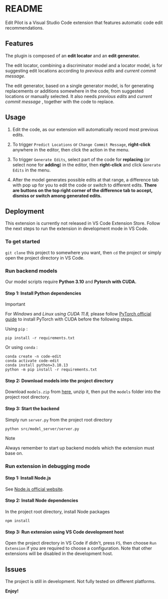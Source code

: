 # README

Edit Pilot is a Visual Studio Code extension that features automatic code edit recommendations.

## Features

The plugin is composed of an **edit locator** and an **edit generator.** 

The edit locator, combining a discriminator model and a locator model, is for suggesting edit locations according to *previous edits* and *current commit message.*

The edit generator, based on a single generator model, is for generating replacements or additions somewhere in the code, from suggested locations or manually selected. It also needs *previous edits* and *current commit message* , together with the code to replace.

## Usage

1. Edit the code, as our extension will automatically record most previous edits.

2. To trigger `Predict Locations` or `Change Commit Message`, **right-click** anywhere in the editor, then click the action in the menu.

3. To trigger `Generate Edits`, select part of the code for **replacing** (or select none for **adding**) in the editor, then **right-click** and click `Generate Edits` in the menu.

4. After the model generates possible edits at that range, a difference tab with pop up for you to edit the code or switch to different edits. **There are buttons on the top right corner of the difference tab to accept, dismiss or switch among generated edits.**

## Deployment

This extension is currently not released in VS Code Extension Store. Follow the next steps to run the extension in development mode in VS Code.

### To get started

`git clone` this project to somewhere you want, then `cd` the project or simply open the project directory in VS Code.

### Run backend models

Our model scripts require **Python 3.10** and **Pytorch with CUDA.**  

#### Step 1: Install Python dependencies

> [!IMPORTANT]
> For *Windows* and *Linux using CUDA 11.8,* please follow [PyTorch official guide](https://pytorch.org/get-started/locally/) to install PyTorch with CUDA before the following steps.

Using `pip` :

```shell
pip install -r requirements.txt
```

Or using `conda` :

```shell
conda create -n code-edit
conda activate code-edit
conda install python=3.10.13
python -m pip install -r requirements.txt
```


#### Step 2: Download models into the project directory

Download `models.zip` from [here](https://drive.google.com/file/d/1nW1NCeelOUZfqebrncKvlB7FVZutjQsT/view?usp=sharing), unzip it, then put the `models` folder into the project root directory.

#### Step 3: Start the backend

Simply run `server.py` from the project root directory

```shell
python src/model_server/server.py
```

> [!NOTE]
> Always remember to start up backend models which the extension must base on.

### Run extension in debugging mode

#### Step 1: Install Node.js

See [Node.js official website](https://nodejs.org/en/download).

#### Step 2: Install Node dependencies

In the project root directory, install Node packages

```shell
npm install
```

#### Step 3: Run extension using VS Code development host

Open the project directory in VS Code if didn't, press `F5`, then choose `Run Extension` if you are required to choose a configuration. Note that other extensions will be disabled in the development host.

## Issues

The project is still in development. Not fully tested on different platforms.

**Enjoy!**

